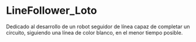 # LineFollower_Loto
Dedicado al desarrollo de un robot seguidor de línea capaz de completar un circuito, siguiendo una línea de color blanco, en el menor tiempo posible.
